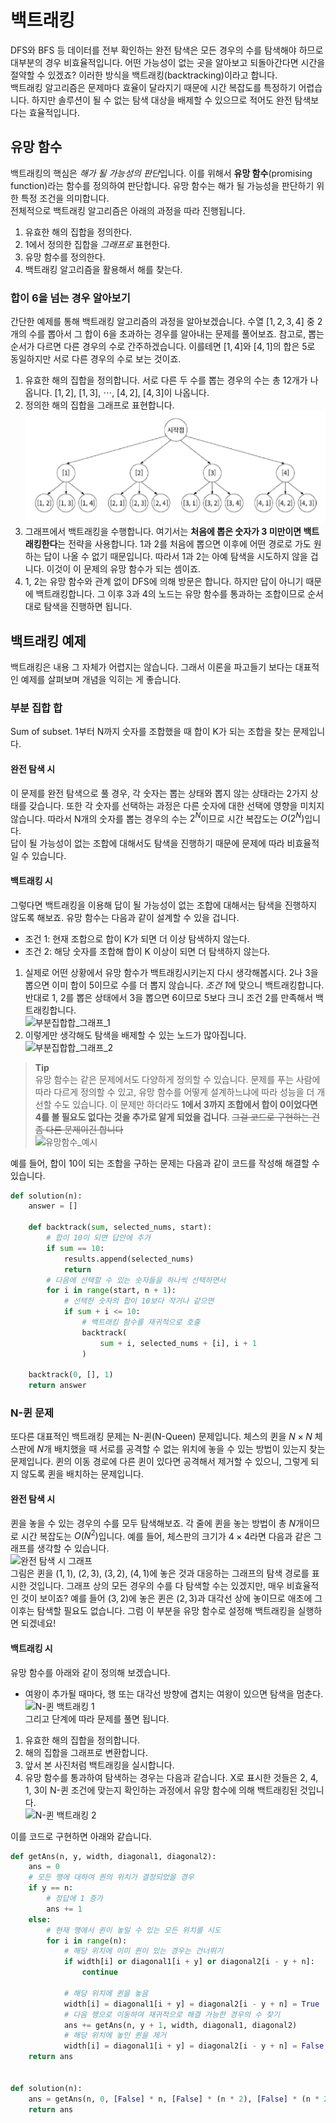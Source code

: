 # 백트래킹
DFS와 BFS 등 데이터를 전부 확인하는 완전 탐색은 모든 경우의 수를 탐색해야 하므로 대부분의 경우 비효율적입니다. 어떤 가능성이 없는 곳을 알아보고 되돌아간다면 시간을 절약할 수 있겠죠? 이러한 방식을 백트래킹(backtracking)이라고 합니다.  
백트래킹 알고리즘은 문제마다 효율이 달라지기 때문에 시간 복잡도를 특정하기 어렵습니다. 하지만 솔루션이 될 수 없는 탐색 대상을 배제할 수 있으므로 적어도 완전 탐색보다는 효율적입니다.  
## 유망 함수
백트래킹의 핵심은 *해가 될 가능성의 판단*입니다. 이를 위해서 **유망 함수**(promising function)라는 함수를 정의하여 판단합니다. 유망 함수는 해가 될 가능성을 판단하기 위한 특정 조건을 의미합니다.  
전체적으로 백트래킹 알고리즘은 아래의 과정을 따라 진행됩니다.
1. 유효한 해의 집합을 정의한다.
2. 1에서 정의한 집합을 *그래프로* 표현한다.
3. 유망 함수를 정의한다.
4. 백트래킹 알고리즘을 활용해서 해를 찾는다.

### 합이 6을 넘는 경우 알아보기
간단한 예제를 통해 백트래킹 알고리즘의 과정을 알아보겠습니다. 수열 $\left[1,2,3,4\right]$ 중 2개의 수를 뽑아서 그 합이 6을 초과하는 경우를 알아내는 문제를 풀어보죠. 참고로, 뽑는 순서가 다르면 다른 경우의 수로 간주하겠습니다. 이를테면 $\left[1, 4\right]$와 $\left[4, 1\right]$의 합은 5로 동일하지만 서로 다른 경우의 수로 보는 것이죠.  
1. 유효한 해의 집합을 정의합니다. 서로 다른 두 수를 뽑는 경우의 수는 총 12개가 나옵니다. $\left[1, 2\right]$, $\left[1, 3\right]$, $\cdots$, $\left[4, 2\right]$, $\left[4, 3\right]$이 나옵니다.
2. 정의한 해의 집합을 그래프로 표현합니다.<br/>![그래프로 나타낸 예제](sum_6_graph.png)  
3. 그래프에서 백트래킹을 수행합니다. 여기서는 **처음에 뽑은 숫자가 3 미만이면 백트래킹한다**는 전략을 사용합니다. 1과 2를 처음에 뽑으면 이후에 어떤 경로로 가도 원하는 답이 나올 수 없기 때문입니다. 따라서 1과 2는 아예 탐색을 시도하지 않을 겁니다. 이것이 이 문제의 유망 함수가 되는 셈이죠.
4. 1, 2는 유망 함수와 관계 없이 DFS에 의해 방문은 합니다. 하지만 답이 아니기 때문에 백트래킹합니다. 그 이후 3과 4의 노드는 유망 함수를 통과하는 조합이므로 순서대로 탐색을 진행하면 됩니다.  

## 백트래킹 예제
백트래킹은 내용 그 자체가 어렵지는 않습니다. 그래서 이론을 파고들기 보다는 대표적인 예제를 살펴보며 개념을 익히는 게 좋습니다.
### 부분 집합 합
Sum of subset. 1부터 N까지 숫자를 조합했을 때 합이 K가 되는 조합을 찾는 문제입니다.
#### 완전 탐색 시
이 문제를 완전 탐색으로 풀 경우, 각 숫자는 뽑는 상태와 뽑지 않는 상태라는 2가지 상태를 갖습니다. 또한 각 숫자를 선택하는 과정은 다른 숫자에 대한 선택에 영향을 미치지 않습니다. 따라서 N개의 숫자를 뽑는 경우의 수는 $2^N$이므로 시간 복잡도는 $O\left(2^N\right)$입니다.  
답이 될 가능성이 없는 조합에 대해서도 탐색을 진행하기 때문에 문제에 따라 비효율적일 수 있습니다.
#### 백트래킹 시
그렇다면 백트래킹을 이용해 답이 될 가능성이 없는 조합에 대해서는 탐색을 진행하지 않도록 해보죠. 유망 함수는 다음과 같이 설계할 수 있을 겁니다.
- 조건 1: 현재 조합으로 합이 K가 되면 더 이상 탐색하지 않는다.
- 조건 2: 해당 숫자를 조합해 합이 K 이상이 되면 더 탐색하지 않는다.

1. 실제로 어떤 상황에서 유망 함수가 백트래킹시키는지 다시 생각해봅시다. 2나 3을 뽑으면 이미 합이 5이므로 수를 더 뽑지 않습니다. *조건 1*에 맞으니 백트래킹합니다. 반대로 1, 2를 뽑은 상태에서 3을 뽑으면 6이므로 5보다 크니 조건 2를 만족해서 백트래킹합니다.<br/>![부분집합합_그래프_1](https://goldenrabbit.co.kr/wp-content/uploads/2024/01/%EC%8A%A4%ED%81%AC%EB%A6%B0%EC%83%B7-2024-01-03-%EC%98%A4%EC%A0%84-9.09.20.png)
2. 이렇게만 생각해도 탐색을 배제할 수 있는 노드가 많아집니다.<br/>![부분집합합_그래프_2](https://goldenrabbit.co.kr/wp-content/uploads/2024/01/%EC%8A%A4%ED%81%AC%EB%A6%B0%EC%83%B7-2024-01-03-%EC%98%A4%EC%A0%84-9.09.40.png)

> **Tip**<br/>유망 함수는 같은 문제에서도 다양하게 정의할 수 있습니다. 문제를 푸는 사람에 따라 다르게 정의할 수 있고, 유망 함수를 어떻게 설계하느냐에 따라 성능을 더 개선할 수도 있습니다. 이 문제만 하더라도 **1에서 3까지 조합에서 합이 0이었다면 4를 볼 필요도 없다는 것을 추가로 알게 되었을 겁니다**. ~~그걸 코드로 구현하는 건 좀 다른 문제이긴 합니다~~<br/>![유망함수_예시](https://goldenrabbit.co.kr/wp-content/uploads/2024/01/%EC%8A%A4%ED%81%AC%EB%A6%B0%EC%83%B7-2024-01-03-%EC%98%A4%EC%A0%84-9.10.23.png)  

예를 들어, 합이 10이 되는 조합을 구하는 문제는 다음과 같이 코드를 작성해 해결할 수 있습니다.  
```Python
def solution(n):
    answer = []

    def backtrack(sum, selected_nums, start):
        # 합이 10이 되면 답안에 추가
        if sum == 10:
            results.append(selected_nums)
            return
        # 다음에 선택할 수 있는 숫자들을 하나씩 선택하면서
        for i in range(start, n + 1):
            # 선택한 숫자의 합이 10보다 작거나 같으면
            if sum + i <= 10:
                # 백트래킹 함수를 재귀적으로 호출
                backtrack(
                    sum + i, selected_nums + [i], i + 1
                )
    
    backtrack(0, [], 1)
    return answer
```  
### N-퀸 문제
또다른 대표적인 백트래킹 문제는 N-퀸(N-Queen) 문제입니다. 체스의 퀸을 $N\times N$ 체스판에 $N$개 배치했을 때 서로를 공격할 수 없는 위치에 놓을 수 있는 방법이 있는지 찾는 문제입니다. 퀸의 이동 경로에 다른 퀸이 있다면 공격해서 제거할 수 있으니, 그렇게 되지 않도록 퀸을 배치하는 문제입니다.  
#### 완전 탐색 시
퀸을 놓을 수 있는 경우의 수를 모두 탐색해보죠. 각 줄에 퀸을 놓는 방법이 총 $N$개이므로 시간 복잡도는 $O\left(N^2\right)$입니다. 예를 들어, 체스판의 크기가 $4\times 4$라면 다음과 같은 그래프를 생각할 수 있습니다.  
![완전 탐색 시 그래프](https://goldenrabbit.co.kr/wp-content/uploads/2024/01/%EC%8A%A4%ED%81%AC%EB%A6%B0%EC%83%B7-2024-01-03-%EC%98%A4%EC%A0%84-9.11.44.png)  
그림은 퀸을 $\left(1, 1\right)$, $\left(2, 3\right)$, $\left(3, 2\right)$, $\left(4, 1\right)$에 놓은 것과 대응하는 그래프의 탐색 경로를 표시한 것입니다. 그래프 상의 모든 경우의 수를 다 탐색할 수는 있겠지만, 매우 비효율적인 것이 보이죠? 예를 들어 $\left(3, 2\right)$에 놓은 퀸은 $\left(2, 3\right)$과 대각선 상에 놓이므로 애초에 그 이후는 탐색할 필요도 없습니다. 그럼 이 부분을 유망 함수로 설정해 백트래킹을 실행하면 되겠네요!  
#### 백트래킹 시
유망 함수를 아래와 같이 정의해 보겠습니다.  
- 여왕이 추가될 때마다, 행 또는 대각선 방향에 겹치는 여왕이 있으면 탐색을 멈춘다.  
![N-퀸 백트래킹 1](https://goldenrabbit.co.kr/wp-content/uploads/2024/01/%EC%8A%A4%ED%81%AC%EB%A6%B0%EC%83%B7-2024-01-03-%EC%98%A4%EC%A0%84-9.12.31.png)  
그리고 단계에 따라 문제를 풀면 됩니다.
1. 유효한 해의 집합을 정의합니다.
2. 해의 집합을 그래프로 변환합니다.
3. 앞서 본 사진처럼 백트래킹을 실시합니다.
4. 유망 함수를 통과하여 탐색하는 경우는 다음과 같습니다. X로 표시한 것들은 2, 4, 1, 3이 N-퀸 조건에 맞는지 확인하는 과정에서 유망 함수에 의해 백트래킹된 것입니다.<br/>![N-퀸 백트래킹 2](https://goldenrabbit.co.kr/wp-content/uploads/2024/01/%EC%8A%A4%ED%81%AC%EB%A6%B0%EC%83%B7-2024-01-03-%EC%98%A4%EC%A0%84-9.13.59.png)  

이를 코드로 구현하면 아래와 같습니다.  
```Python
def getAns(n, y, width, diagonal1, diagonal2):
    ans = 0
    # 모든 행에 대하여 퀸의 위치가 결정되었을 경우
    if y == n:
        # 정답에 1 증가
        ans += 1
    else:
        # 현재 행에서 퀸이 놓일 수 있는 모든 위치를 시도
        for i in range(n):
            # 해당 위치에 이미 퀸이 있는 경우는 건너뛰기
            if width[i] or diagonal1[i + y] or diagonal2[i - y + n]:
                continue

            # 해당 위치에 퀸을 놓음
            width[i] = diagonal1[i + y] = diagonal2[i - y + n] = True
            # 다음 행으로 이동하여 재귀적으로 해결 가능한 경우의 수 찾기
            ans += getAns(n, y + 1, width, diagonal1, diagonal2)
            # 해당 위치에 놓인 퀸을 제거
            width[i] = diagonal1[i + y] = diagonal2[i - y + n] = False
    return ans


def solution(n):
    ans = getAns(n, 0, [False] * n, [False] * (n * 2), [False] * (n * 2))
    return ans
```